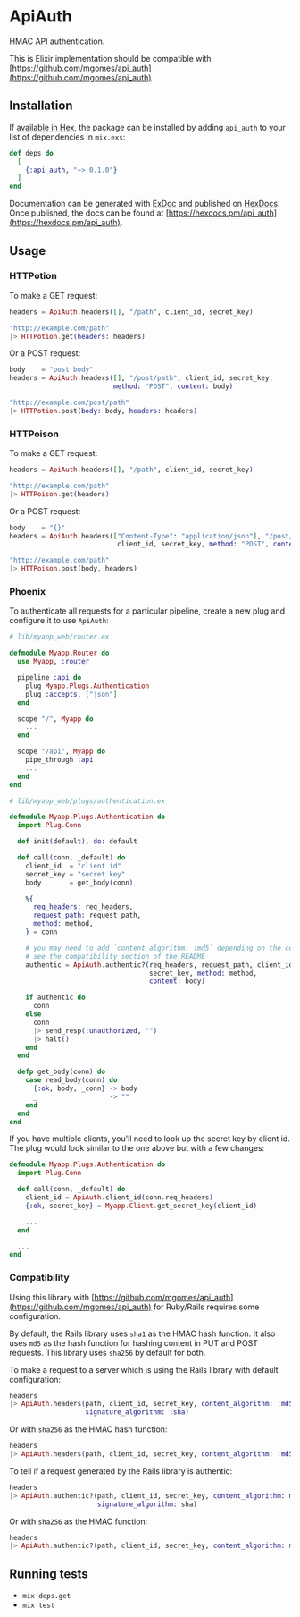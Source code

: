 # ApiAuth

HMAC API authentication.

This is Elixir implementation should be compatible with [https://github.com/mgomes/api_auth](https://github.com/mgomes/api_auth)

## Installation

If [available in Hex](https://hex.pm/docs/publish), the package can be installed
by adding `api_auth` to your list of dependencies in `mix.exs`:

```elixir
def deps do
  [
    {:api_auth, "~> 0.1.0"}
  ]
end
```

Documentation can be generated with [ExDoc](https://github.com/elixir-lang/ex_doc)
and published on [HexDocs](https://hexdocs.pm). Once published, the docs can
be found at [https://hexdocs.pm/api_auth](https://hexdocs.pm/api_auth).

## Usage

### HTTPotion

To make a GET request:

```elixir
headers = ApiAuth.headers([], "/path", client_id, secret_key)

"http://example.com/path"
|> HTTPotion.get(headers: headers)
```

Or a POST request:

```elixir
body    = "post body"
headers = ApiAuth.headers([], "/post/path", client_id, secret_key,
                          method: "POST", content: body)

"http://example.com/post/path"
|> HTTPotion.post(body: body, headers: headers)
```

### HTTPoison

To make a GET request:

```elixir
headers = ApiAuth.headers([], "/path", client_id, secret_key)

"http://example.com/path"
|> HTTPoison.get(headers)
```

Or a POST request:

```elixir
body    = "{}"
headers = ApiAuth.headers(["Content-Type": "application/json"], "/post/path",
                           client_id, secret_key, method: "POST", content: body)

"http://example.com/path"
|> HTTPoison.post(body, headers)
```

### Phoenix

To authenticate all requests for a particular pipeline, create a new plug and configure it
to use `ApiAuth`:

```elixir
# lib/myapp_web/router.ex

defmodule Myapp.Router do
  use Myapp, :router

  pipeline :api do
    plug Myapp.Plugs.Authentication
    plug :accepts, ["json"]
  end

  scope "/", Myapp do
    ...
  end

  scope "/api", Myapp do
    pipe_through :api
    ...
  end
end
```

```elixir
# lib/myapp_web/plugs/authentication.ex

defmodule Myapp.Plugs.Authentication do
  import Plug.Conn

  def init(default), do: default

  def call(conn, _default) do
    client_id  = "client id"
    secret_key = "secret key"
    body       = get_body(conn)

    %{
      req_headers: req_headers,
      request_path: request_path,
      method: method,
    } = conn

    # you may need to add `content_algorithm: :md5` depending on the code signing the request
    # see the compatibility section of the README
    authentic = ApiAuth.authentic?(req_headers, request_path, client_id,
                                   secret_key, method: method,
                                   content: body)

    if authentic do
      conn
    else
      conn
      |> send_resp(:unauthorized, "")
      |> halt()
    end
  end

  defp get_body(conn) do
    case read_body(conn) do
      {:ok, body, _conn} -> body
      _                  -> ""
    end
  end
end
```

If you have multiple clients, you'll need to look up the secret key by client id.
The plug would look similar to the one above but with a few changes:

```elixir
defmodule Myapp.Plugs.Authentication do
  import Plug.Conn

  def call(conn, _default) do
    client_id = ApiAuth.client_id(conn.req_headers)
    {:ok, secret_key} = Myapp.Client.get_secret_key(client_id)

    ...
  end

  ...
end
```

### Compatibility

Using this library with [https://github.com/mgomes/api_auth](https://github.com/mgomes/api_auth) for Ruby/Rails
requires some configuration.

By default, the Rails library uses `sha1` as the HMAC hash function.
It also uses `md5` as the hash function for hashing content in PUT and POST requests.
This library uses `sha256` by default for both.

To make a request to a server which is using the Rails library with default configuration:

```elixir
headers
|> ApiAuth.headers(path, client_id, secret_key, content_algorithm: :md5,
                   signature_algorithm: :sha)
```

Or with `sha256` as the HMAC hash function:

```elixir
headers
|> ApiAuth.headers(path, client_id, secret_key, content_algorithm: :md5)
```

To tell if a request generated by the Rails library is authentic:

```elixir
headers
|> ApiAuth.authentic?(path, client_id, secret_key, content_algorithm: md5,
                      signature_algorithm: sha)
```

Or with `sha256` as the HMAC function:

```elixir
headers
|> ApiAuth.authentic?(path, client_id, secret_key, content_algorithm: md5)
```

## Running tests

* `mix deps.get`
* `mix test`
